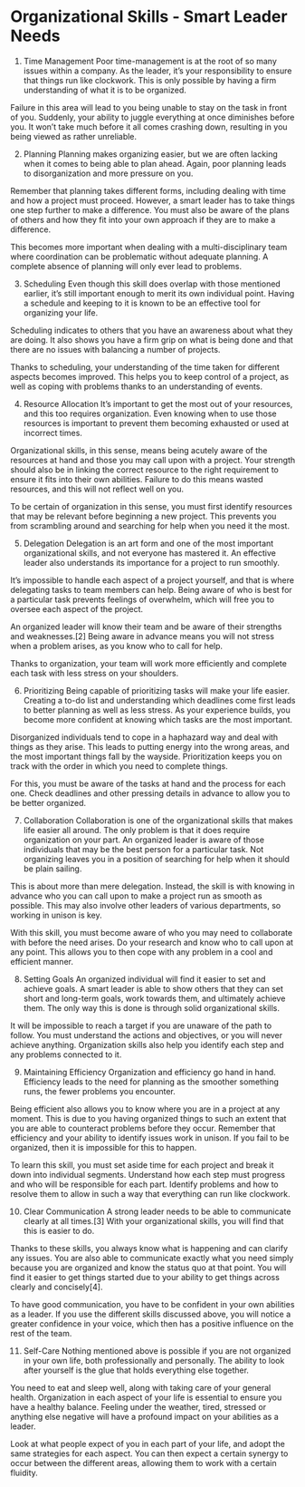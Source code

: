 # Organizational Skills - Smart Leader Needs

1. Time Management
Poor time-management is at the root of so many issues within a company. As the leader, it’s your responsibility to ensure that things run like clockwork. This is only possible by having a firm understanding of what it is to be organized.

Failure in this area will lead to you being unable to stay on the task in front of you. Suddenly, your ability to juggle everything at once diminishes before you. It won’t take much before it all comes crashing down, resulting in you being viewed as rather unreliable.

2. Planning
Planning makes organizing easier, but we are often lacking when it comes to being able to plan ahead. Again, poor planning leads to disorganization and more pressure on you.

Remember that planning takes different forms, including dealing with time and how a project must proceed. However, a smart leader has to take things one step further to make a difference. You must also be aware of the plans of others and how they fit into your own approach if they are to make a difference.

This becomes more important when dealing with a multi-disciplinary team where coordination can be problematic without adequate planning. A complete absence of planning will only ever lead to problems.

3. Scheduling
Even though this skill does overlap with those mentioned earlier, it’s still important enough to merit its own individual point. Having a schedule and keeping to it is known to be an effective tool for organizing your life.

Scheduling indicates to others that you have an awareness about what they are doing. It also shows you have a firm grip on what is being done and that there are no issues with balancing a number of projects.

Thanks to scheduling, your understanding of the time taken for different aspects becomes improved. This helps you to keep control of a project, as well as coping with problems thanks to an understanding of events.

4. Resource Allocation
It’s important to get the most out of your resources, and this too requires organization. Even knowing when to use those resources is important to prevent them becoming exhausted or used at incorrect times.

Organizational skills, in this sense, means being acutely aware of the resources at hand and those you may call upon with a project. Your strength should also be in linking the correct resource to the right requirement to ensure it fits into their own abilities. Failure to do this means wasted resources, and this will not reflect well on you.

To be certain of organization in this sense, you must first identify resources that may be relevant before beginning a new project. This prevents you from scrambling around and searching for help when you need it the most.

5. Delegation
Delegation is an art form and one of the most important organizational skills, and not everyone has mastered it. An effective leader also understands its importance for a project to run smoothly.

It’s impossible to handle each aspect of a project yourself, and that is where delegating tasks to team members can help. Being aware of who is best for a particular task prevents feelings of overwhelm, which will free you to oversee each aspect of the project.

An organized leader will know their team and be aware of their strengths and weaknesses.[2] Being aware in advance means you will not stress when a problem arises, as you know who to call for help.

Thanks to organization, your team will work more efficiently and complete each task with less stress on your shoulders.

6. Prioritizing
Being capable of prioritizing tasks will make your life easier. Creating a to-do list and understanding which deadlines come first leads to better planning as well as less stress. As your experience builds, you become more confident at knowing which tasks are the most important.

Disorganized individuals tend to cope in a haphazard way and deal with things as they arise. This leads to putting energy into the wrong areas, and the most important things fall by the wayside. Prioritization keeps you on track with the order in which you need to complete things.

For this, you must be aware of the tasks at hand and the process for each one. Check deadlines and other pressing details in advance to allow you to be better organized.

7. Collaboration
Collaboration is one of the organizational skills that makes life easier all around. The only problem is that it does require organization on your part. An organized leader is aware of those individuals that may be the best person for a particular task. Not organizing leaves you in a position of searching for help when it should be plain sailing.

This is about more than mere delegation. Instead, the skill is with knowing in advance who you can call upon to make a project run as smooth as possible. This may also involve other leaders of various departments, so working in unison is key.

With this skill, you must become aware of who you may need to collaborate with before the need arises. Do your research and know who to call upon at any point. This allows you to then cope with any problem in a cool and efficient manner.

8. Setting Goals
An organized individual will find it easier to set and achieve goals. A smart leader is able to show others that they can set short and long-term goals, work towards them, and ultimately achieve them. The only way this is done is through solid organizational skills.

It will be impossible to reach a target if you are unaware of the path to follow. You must understand the actions and objectives, or you will never achieve anything. Organization skills also help you identify each step and any problems connected to it.

9. Maintaining Efficiency
Organization and efficiency go hand in hand. Efficiency leads to the need for planning as the smoother something runs, the fewer problems you encounter.

Being efficient also allows you to know where you are in a project at any moment. This is due to you having organized things to such an extent that you are able to counteract problems before they occur. Remember that efficiency and your ability to identify issues work in unison. If you fail to be organized, then it is impossible for this to happen.

To learn this skill, you must set aside time for each project and break it down into individual segments. Understand how each step must progress and who will be responsible for each part. Identify problems and how to resolve them to allow in such a way that everything can run like clockwork.

10. Clear Communication
A strong leader needs to be able to communicate clearly at all times.[3] With your organizational skills, you will find that this is easier to do.

Thanks to these skills, you always know what is happening and can clarify any issues. You are also able to communicate exactly what you need simply because you are organized and know the status quo at that point. You will find it easier to get things started due to your ability to get things across clearly and concisely[4].

To have good communication, you have to be confident in your own abilities as a leader. If you use the different skills discussed above, you will notice a greater confidence in your voice, which then has a positive influence on the rest of the team.

11. Self-Care
Nothing mentioned above is possible if you are not organized in your own life, both professionally and personally. The ability to look after yourself is the glue that holds everything else together.

You need to eat and sleep well, along with taking care of your general health. Organization in each aspect of your life is essential to ensure you have a healthy balance. Feeling under the weather, tired, stressed or anything else negative will have a profound impact on your abilities as a leader.

Look at what people expect of you in each part of your life, and adopt the same strategies for each aspect. You can then expect a certain synergy to occur between the different areas, allowing them to work with a certain fluidity.
